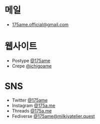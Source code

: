 # 메일

-   175ame.official@gmail.com

# 웹사이트

-   Postype [@175ame](https://www.postype.com/@175ame)
-   Crepe [@ichigoame](https://crepe.cm/@ichigoame)

# SNS

-   Twitter [@175ame](https://x.com/175ame)
-   Instagram [@175a.me](https://instagram.com/175a.me)
-   Threads [@175a.me](https://threads.net/@175a.me)
-   Fediverse [@175ame@milkiyatelier.quest](https://milkiyatelier.quest/@175ame)
